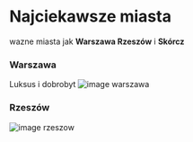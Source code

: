# Najciekawsze miasta
wazne miasta jak **Warszawa Rzeszów** i **Skórcz**

### Warszawa
Luksus i dobrobyt 
![image warszawa](https://www.psychologs.com/wp-content/uploads/2023/08/The-Psychology-of-Rich-People.jpg)

### Rzeszów
![image rzeszow](https://www.google.com/url?sa=i&url=https%3A%2F%2Fwww.bbc.com%2Fnews%2Fworld-us-canada-37493165&psig=AOvVaw0R2EQH-Jobivw-xq5aZnSy&ust=1737462074085000&source=images&cd=vfe&opi=89978449&ved=0CBAQjRxqFwoTCJCd4N-khIsDFQAAAAAdAAAAABAE)
